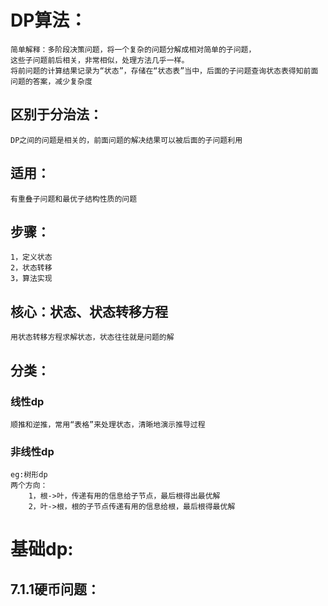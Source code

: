 # DP算法：  
    简单解释：多阶段决策问题，将一个复杂的问题分解成相对简单的子问题，
    这些子问题前后相关，非常相似，处理方法几乎一样。
    将前问题的计算结果记录为“状态”，存储在“状态表”当中，后面的子问题查询状态表得知前面问题的答案，减少复杂度
## 区别于分治法：
    DP之间的问题是相关的，前面问题的解决结果可以被后面的子问题利用
## 适用：
    有重叠子问题和最优子结构性质的问题
## 步骤：
    1，定义状态
    2，状态转移
    3，算法实现
## 核心：状态、状态转移方程
    用状态转移方程求解状态，状态往往就是问题的解
## 分类：   
### 线性dp
    顺推和逆推，常用“表格”来处理状态，清晰地演示推导过程
### 非线性dp
    eg:树形dp
    两个方向：
        1，根->叶，传递有用的信息给子节点，最后根得出最优解
        2，叶->根，根的子节点传递有用的信息给根，最后根得最优解
# 基础dp:
## 7.1.1硬币问题：
    